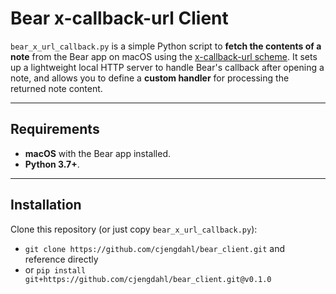 # Bear x-callback-url Client

`bear_x_url_callback.py` is a simple Python script to **fetch the contents of a note** from the Bear app on macOS using the [x-callback-url scheme](https://bear.app/faq/X-callback-url%20scheme%20documentation/).
It sets up a lightweight local HTTP server to handle Bear's callback after opening a note, and allows you to define a **custom handler** for processing the returned note content.

---

## Requirements

- **macOS** with the Bear app installed.
- **Python 3.7+**.

---

## Installation

Clone this repository (or just copy `bear_x_url_callback.py`):
- `git clone https://github.com/cjengdahl/bear_client.git` and reference directly
- or `pip install git+https://github.com/cjengdahl/bear_client.git@v0.1.0`
